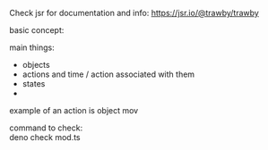 Check jsr for documentation and info: https://jsr.io/@trawby/trawby

basic concept:

main things:

- objects
- actions and time / action associated with them
- states
-

example of an action is object mov

command to check:\
deno check mod.ts

